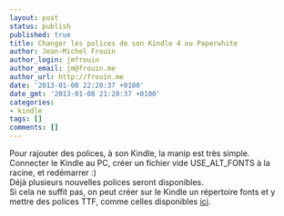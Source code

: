 ```yaml
---
layout: post
status: publish
published: true
title: Changer les polices de son Kindle 4 ou Paperwhite
author: Jean-Michel Frouin
author_login: jmfrouin
author_email: jm@frouin.me
author_url: http://frouin.me
date: '2013-01-08 22:20:37 +0100'
date_gmt: '2013-01-08 21:20:37 +0100'
categories:
- kindle
tags: []
comments: []
---
```

<p>Pour rajouter des polices, à son Kindle, la manip est très simple.<br />
<!--more-->
Connecter le Kindle au PC, créer un fichier vide USE_ALT_FONTS à la racine, et redémarrer :)<br />
Déjà plusieurs nouvelles polices seront disponibles.<br />
Si cela ne suffit pas, on peut créer sur le Kindle un répertoire fonts et y mettre des polices TTF, comme celles disponibles <a href="http://wiki.mobileread.com/wiki/Kindle_Touch_Hacking#Custom_Fonts">ici</a>.</p>
<!-- Matomo -->
<script type="text/javascript">
  var _paq = window._paq || [];
  /* tracker methods like "setCustomDimension" should be called before "trackPageView" */
  _paq.push(['trackPageView']);
  _paq.push(['enableLinkTracking']);
  (function() {
    var u="//stats.frouin.me/";
    _paq.push(['setTrackerUrl', u+'matomo.php']);
    _paq.push(['setSiteId', '1']);
    var d=document, g=d.createElement('script'), s=d.getElementsByTagName('script')[0];
    g.type='text/javascript'; g.async=true; g.defer=true; g.src=u+'matomo.js'; s.parentNode.insertBefore(g,s);
  })();
</script>
<!-- End Matomo Code -->
